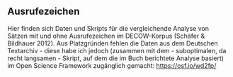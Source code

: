 ## Ausrufezeichen
Hier finden sich Daten und Skripts für die vergleichende Analyse von Sätzen mit und ohne Ausrufezeichen im DECOW-Korpus (Schäfer & Bildhauer 2012). Aus Platzgründen fehlen die Daten aus dem Deutschen Textarchiv - diese habe ich jedoch (zusammen mit dem - suboptimalen, da recht langsamen - Skript, auf dem die im Buch berichtete Analyse basiert) im Open Science Framework zugänglich gemacht: https://osf.io/wd2fp/
